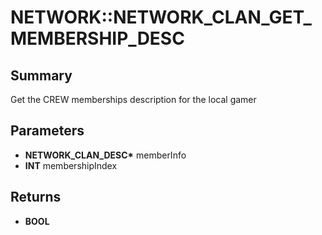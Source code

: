 # NETWORK::NETWORK_CLAN_GET_MEMBERSHIP_DESC

## Summary
Get the CREW memberships description for the local gamer

## Parameters
* **NETWORK_CLAN_DESC\*** memberInfo
* **INT** membershipIndex

## Returns
* **BOOL**
